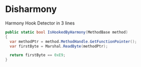 # Disharmony
Harmony Hook Detector in 3 lines

```cs
public static bool IsHookedByHarmony(MethodBase method)
{
  var methodPtr = method.MethodHandle.GetFunctionPointer();
  var firstByte = Marshal.ReadByte(methodPtr);

  return firstByte == 0xE9;
}
```
